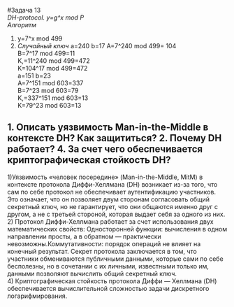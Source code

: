 #Задача 13  
*DH-protocol. y=g^x mod P*  
*Алгоритм*  
1) y=7^x mod 499
2) *Случайный ключ*
   a=240  b=17
   A=7^240 mod 499= 104   
   B=7^17 mod 499=11  
   K,=11^240 mod 499=472    
   K=104^17 mod 499=472  
     a=151  b=23  
   A=7^151 mod 603=337     
   B=7^23 mod 603=79   
   K,=337^151 mod 603=13   
   K=79^23 mod 603=13  
## 1. Описать уязвимость Man-in-the-Middle в контексте DH? Как защититься? 2. Почему DH работает? 4. За счет чего обеспечивается криптографическая стойкость DH? 
1)Уязвимость «человек посередине» (Man-in-the-Middle, MitM) в контексте протокола Диффи-Хеллмана (DH) возникает из-за того, что сам по себе протокол не обеспечивает аутентификацию участников. Это означает, что он позволяет двум сторонам согласовать общий секретный ключ, но не гарантирует, что они общаются именно друг с другом, а не с третьей стороной, которая выдает себя за одного из них.  
2) Протокол Диффи-Хеллмана работает за счет использования двух математических свойств: Односторонней функции: вычисления в одном направлении просты, а в обратном — практически невозможны.Коммутативности: порядок операций не влияет на конечный результат. Секрет протокола заключается в том, что участники обмениваются публичными данными, которые сами по себе бесполезны, но в сочетании с их личными, известными только им, данными позволяют вычислить общий секретный ключ.  
4) Криптографическая стойкость протокола Диффи — Хеллмана (DH) обеспечивается вычислительной сложностью задачи дискретного логарифмирования.   


   
